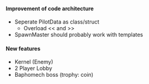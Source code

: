 #### Improvement of code architecture
- Seperate PilotData as class/struct
	* Overload << and >> 
- SpawnMaster should probably work with templates

#### New features
- Kernel (Enemy)
- 2 Player Lobby
- Baphomech boss (trophy: coin)